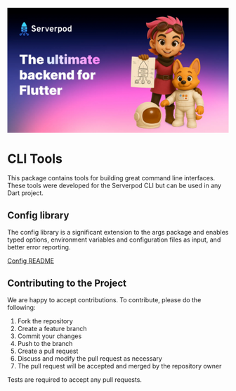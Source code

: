 ![Serverpod banner](https://github.com/serverpod/serverpod/raw/main/misc/images/github-header.webp)

# CLI Tools

This package contains tools for building great command line interfaces.
These tools were developed for the Serverpod CLI but can be used in any Dart project.

## Config library

The config library is a significant extension to the args package and enables
typed options, environment variables and configuration files as input, and
better error reporting.

[Config README](README_config.md)

## Contributing to the Project

We are happy to accept contributions. To contribute, please do the following:

1. Fork the repository
2. Create a feature branch
3. Commit your changes
4. Push to the branch
5. Create a pull request
6. Discuss and modify the pull request as necessary
7. The pull request will be accepted and merged by the repository owner

Tests are required to accept any pull requests.